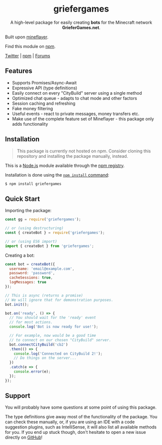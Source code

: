 <div align="center">

# griefergames

A high-level package for easily creating **bots** for the Minecraft network **GrieferGames.net**.

</div>

Built upon [mineflayer](https://github.com/PrismarineJS/mineflayer).

Find this module on [npm](https://www.npmjs.com/package/griefergames).

[Twitter](https://twitter.com/derjp_) | 
[npm](https://www.npmjs.com/~derjp) | 
[Forums](https://griefergames.de/index.php?user/6076-derjp/)

## Features

* Supports Promises/Async-Await
* Expressive API (type definitions)
* Easily connect on every "CityBuild" server using a single method
* Optimized chat queue - adapts to chat mode and other factors
* Session caching and refreshing
* Fake money filtering
* Useful events - react to private messages, money transfers etc.
* Make use of the complete feature set of Mineflayer - this package only adds functionality

## Installation

> This package is currently not hosted on npm. Consider cloning this repository and installing the package manually, instead.

This is a [Node.js](https://nodejs.org/) module available through the [npm registry](https://www.npmjs.com/).

Installation is done using the [`npm install` command](https://docs.npmjs.com/getting-started/installing-npm-packages-locally):

```bash
$ npm install griefergames
```

## Quick Start

Importing the package:
```javascript
const gg = require('griefergames');

// or (using destructuring)
const { createBot } = require('griefergames');

// or (using ES6 import)
import { createBot } from 'griefergames';
```

Creating a bot:
```javascript
const bot = createBot({
  username: 'email@example.com',
  password: 'password',
  cacheSessions: true,
  logMessages: true
});

// This is async (returns a promise)
// We will ignore that for demonstration purposes.
bot.init();

bot.on('ready', () => {
  // You should wait for the 'ready' event
  // for most actions.
  console.log('Bot is now ready for use!');

  // For example, now would be a good time
  // to connect on our chosen "CityBuild" server.
  bot.connectCityBuild('cb2')
  .then(() => {
    console.log('Connected on CityBuild 2!');
    // Do things on the server...
  })
  .catch(e => {
    console.error(e);
  });
});
```

## Support

You will probably have some questions at some point of using this package.

The type definitions give away most of the functionality of the package. You can check these manually, or, if you are using an IDE with a code suggestion plugins, such as IntelliSense, it will also list all available methods for you.
If you end up stuck though, don't hesitate to open a new issue directly on [GitHub](https://github.com/derjp/gg/issues)!
